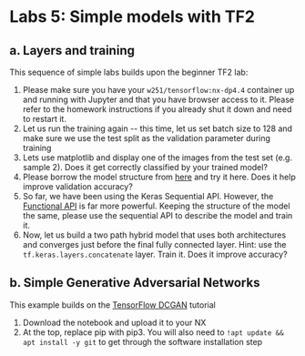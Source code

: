 # Labs 5: Simple models with TF2

## a. Layers and training
This sequence of simple labs builds upon the beginner TF2 lab:
1. Please make sure you have your `w251/tensorflow:nx-dp4.4` container up and running with Jupyter and that you have browser access to it.  Please refer to the homework instructions if you already shut it down and need to restart it.
1. Let us run the training again -- this time, let us set batch size to 128 and make sure we use the test split as the validation parameter during training
1. Lets use matplotlib and display one of the images from the test set (e.g. sample 2).  Does it get correctly classified by your trained model?
1. Please borrow the model structure from [here](https://github.com/dragen1860/TensorFlow-2.x-Tutorials/tree/master/01-TF2.0-Overview) and try it here.  Does it help improve validation accuracy?
1. So far, we have been using the Keras Sequential API.  However, the [Functional API](https://keras.io/guides/functional_api/) is far more powerful. Keeping the structure of the model the same, please use the sequential API to describe the model and train it.
1. Now, let us build a two path hybrid model that uses both architectures and converges just before the final fully connected layer. Hint: use the `tf.keras.layers.concatenate` layer. Train it. Does it improve accuracy?

## b. Simple Generative Adversarial Networks
This example builds on the [TensorFlow DCGAN](https://www.tensorflow.org/tutorials/generative/dcgan) tutorial
1. Download the notebook and upload it to your NX
1. At the top, replace pip with pip3. You will also need to `!apt update && apt install -y git` to get through the software installation step
